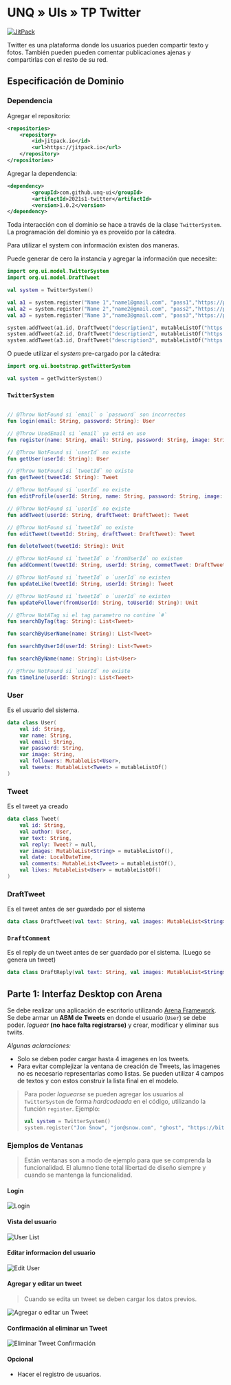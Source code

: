 # UNQ » UIs » TP Twitter 

[![JitPack](https://jitpack.io/v/unq-ui/2021s1-twitter.svg)](https://jitpack.io/#unq-ui/2021s1-twitter)

Twitter es una plataforma donde los usuarios pueden compartir texto y fotos. También pueden pueden comentar publicaciones ajenas y compartirlas con el resto de su red.

## Especificación de Dominio

### Dependencia

Agregar el repositorio:

```xml
<repositories>
    <repository>
        <id>jitpack.io</id>
        <url>https://jitpack.io</url>
    </repository>
</repositories>
```

Agregar la dependencia:

```xml
<dependency>
	    <groupId>com.github.unq-ui</groupId>
	    <artifactId>2021s1-twitter</artifactId>
	    <version>1.0.2</version>
</dependency>
```

Toda interacción con el dominio se hace a través de la clase `TwitterSystem`. La programación del dominio ya es proveído por la cátedra.

Para utilizar el system con información existen dos maneras.

Puede generar de cero la instancia y agregar la información que necesite:

```kotlin
import org.ui.model.TwitterSystem
import org.ui.model.DraftTweet

val system = TwitterSystem()

val a1 = system.register("Name 1","name1@gmail.com", "pass1","https://pix.example/1.png")
val a2 = system.register("Name 2","name2@gmail.com", "pass2","https://pix.example/2.png")
val a3 = system.register("Name 3","name3@gmail.com", "pass3","https://pix.example/3.png")

system.addTweet(a1.id, DraftTweet("description1", mutableListOf("https://imgageLink.com/portrait1.png", "https://imgageLink.com/landscape1.png")))
system.addTweet(a2.id, DraftTweet("description2", mutableListOf("https://imgageLink.com/portrait2.png", "https://imgageLink.com/landscape2.png")))
system.addTweet(a3.id, DraftTweet("description3", mutableListOf("https://imgageLink.com/portrait3.png", "https://imgageLink.com/landscape3.png")))
```

O puede utilizar el _system_ pre-cargado por la cátedra:

```kotlin
import org.ui.bootstrap.getTwitterSystem

val system = getTwitterSystem()
```

### `TwitterSystem`

```kotlin

// @Throw NotFound si `email` o `password` son incorrectos
fun login(email: String, password: String): User

// @Throw UsedEmail si `email` ya está en uso
fun register(name: String, email: String, password: String, image: String): User

// @Throw NotFound si `userId` no existe
fun getUser(userId: String): User

// @Throw NotFound si `tweetId` no existe
fun getTweet(tweetId: String): Tweet

// @Throw NotFound si `userId` no existe
fun editProfile(userId: String, name: String, password: String, image: String): User

// @Throw NotFound si `userId` no existe
fun addTweet(userId: String, draftTweet: DraftTweet): Tweet

// @Throw NotFound si `tweetId` no existe
fun editTweet(tweetId: String, draftTweet: DraftTweet): Tweet

fun deleteTweet(tweetId: String): Unit

// @Throw NotFound si `tweetId` o `fromUserId` no existen
fun addComment(tweetId: String, userId: String, commetTweet: DraftTweet) : Tweet

// @Throw NotFound si `tweetId` o `userId` no existen
fun updateLike(tweetId: String, userId: String): Tweet

// @Throw NotFound si `tweetId` o `userId` no existen
fun updateFollower(fromUserId: String, toUserId: String): Unit

// @Throw NotATag si el tag parametro no contine `#`
fun searchByTag(tag: String): List<Tweet>

fun searchByUserName(name: String): List<Tweet>

fun searchByUserId(userId: String): List<Tweet>

fun searchByName(name: String): List<User>

// @Throw NotFound si `userId` no existe
fun timeline(userId: String): List<Tweet>
```

### User

Es el usuario del sistema.

```kotlin
data class User(
    val id: String,
    var name: String,
    val email: String,
    var password: String,
    var image: String,
    val followers: MutableList<User>,
    val tweets: MutableList<Tweet> = mutableListOf()
)
```

### Tweet

Es el tweet ya creado

```kotlin
data class Tweet(
    val id: String,
    val author: User,
    var text: String,
    val reply: Tweet? = null,
    var images: MutableList<String> = mutableListOf(),
    val date: LocalDateTime,
    val comments: MutableList<Tweet> = mutableListOf(),
    val likes: MutableList<User> = mutableListOf()
)
```

### DraftTweet

Es el tweet antes de ser guardado por el sistema

```kotlin
data class DraftTweet(val text: String, val images: MutableList<String> = mutableListOf())
```

### `DraftComment`

Es el reply de un tweet antes de ser guardado por el sistema. (Luego se genera un tweet)

```kotlin
data class DraftReply(val text: String, val images: MutableList<String> = mutableListOf())
```

## Parte 1: Interfaz Desktop con Arena

Se debe realizar una aplicación de escritorio utilizando [Arena Framework](http://arena.uqbar-project.org/).
Se debe armar un **ABM de Tweets** en donde el usuario (`User`) se debe poder.
_loguear_ **(no hace falta registrarse)** y crear, modificar y eliminar sus twiits.

_Algunas aclaraciones:_
- Solo se deben poder cargar hasta 4 imagenes en los tweets.
- Para evitar complejizar la ventana de creación de Tweets, las imagenes no es necesario representarlas como listas. Se pueden utilizar 4 campos de textos y con estos construir la lista final en el modelo. 

> Para poder _loguearse_ se pueden agregar los usuarios al `TwitterSystem`
> de forma _hardcodeada_ en el código, utilizando la función `register`.
> Ejemplo:
>
> ```kotlin
> val system = TwitterSystem()
> system.register("Jon Snow", "jon@snow.com", "ghost", "https://bit.ly/3496Vje")
> ```

### Ejemplos de Ventanas

> Están ventanas son a modo de ejemplo para que se comprenda la funcionalidad.
> El alumno tiene total libertad de diseño siempre y cuando se mantenga la funcionalidad.

#### Login

![Login](docs/images/login.png)

#### Vista del usuario

![User List](docs/images/user.png)

#### Editar informacion del usuario

![Edit User](docs/images/editUser.png)

#### Agregar y editar un tweet

> Cuando se edita un tweet se deben cargar los datos previos.

![Agregar o editar un Tweet](docs/images/addOrEdit.png)


#### Confirmación al eliminar un Tweet

![Eliminar Tweet Confirmación](docs/images/delete.png)

#### Opcional

* Hacer el registro de usuarios.